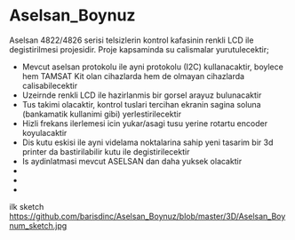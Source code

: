 # Aselsan_Boynuz
Aselsan 4822/4826 serisi telsizlerin kontrol kafasinin renkli LCD ile degistirilmesi projesidir.
Proje kapsaminda su calismalar yurutulecektir;
- Mevcut aselsan  protokolu ile ayni protokolu (I2C) kullanacaktir, boylece hem TAMSAT Kit olan cihazlarda hem de olmayan cihazlarda calisabilecektir
- Uzeirnde renkli LCD ile hazirlanmis bir gorsel arayuz bulunacaktir
- Tus takimi olacaktir, kontrol tuslari tercihan ekranin sagina soluna (bankamatik kullanimi gibi) yerlestirilecektir
- Hizli frekans ilerlemesi icin yukar/asagi tusu yerine rotartu encoder koyulacaktir
- Dis kutu eskisi ile ayni videlama noktalarina sahip yeni tasarim bir 3d printer da bastirilabilir kutu ile degistirilecektir
- Is aydinlatmasi mevcut ASELSAN dan daha yuksek olacaktir
-
-
-

ilk sketch
https://github.com/barisdinc/Aselsan_Boynuz/blob/master/3D/Aselsan_Boynum_sketch.jpg
